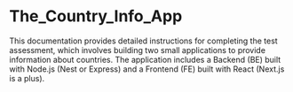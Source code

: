 # The_Country_Info_App
 This documentation provides detailed instructions for completing the test assessment, which involves building two small applications to provide information about countries. The application includes a Backend (BE) built with Node.js (Nest or Express) and a Frontend (FE) built with React (Next.js is a plus).
